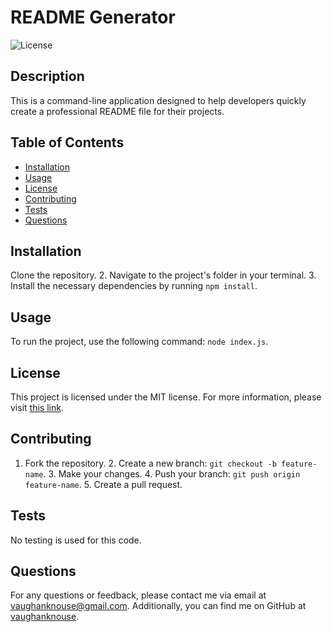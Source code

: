 # README Generator

![License](https://img.shields.io/badge/License-MIT-blue.svg)

## Description
This is a command-line application designed to help developers quickly create a professional README file for their projects.

## Table of Contents
- [Installation](#installation)
- [Usage](#usage)
- [License](#license)
- [Contributing](#contributing)
- [Tests](#tests)
- [Questions](#questions)

## Installation
Clone the repository. 2. Navigate to the project's folder in your terminal. 3. Install the necessary dependencies by running `npm install`.

## Usage
To run the project, use the following command: `node index.js`.

## License

  This project is licensed under the MIT license. For more information, please visit [this link](https://opensource.org/licenses/MIT).

## Contributing
1. Fork the repository. 2. Create a new branch: `git checkout -b feature-name`. 3. Make your changes. 4. Push your branch: `git push origin feature-name`. 5. Create a pull request.

## Tests
No testing is used for this code.

## Questions
For any questions or feedback, please contact me via email at vaughanknouse@gmail.com.
Additionally, you can find me on GitHub at [vaughanknouse](https://github.com/vaughanknouse).
